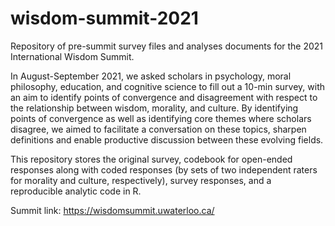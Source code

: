 # wisdom-summit-2021
Repository of pre-summit survey files and analyses documents for the 2021 International Wisdom Summit. 

In August-September 2021, we asked scholars in psychology, moral philosophy, education, and cognitive science to fill out a 10-min survey, with an aim to identify points 
of convergence and disagreement with respect to the relationship between wisdom, morality, and culture. By identifying points of convergence as well as identifying core 
themes where scholars disagree, we aimed to facilitate a conversation on these topics, sharpen definitions and enable productive discussion between these evolving fields.

This repository stores the original survey, codebook for open-ended responses along with coded responses (by sets of two independent raters for morality and culture, respectively), survey responses, and a reproducible analytic code in R.

Summit link: https://wisdomsummit.uwaterloo.ca/
